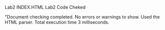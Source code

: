 Lab2 INDEX.HTML
Lab2 Code Cheked 

"Document checking completed. No errors or warnings to show.
Used the HTML parser.
Total execution time 3 milliseconds.
